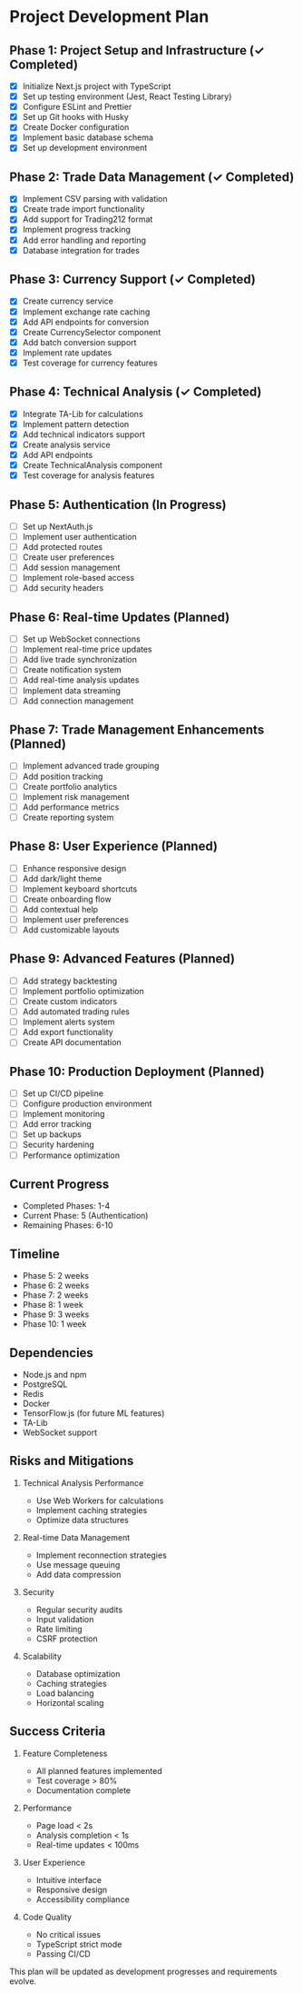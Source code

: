 # Project Development Plan

## Phase 1: Project Setup and Infrastructure (✓ Completed)
- [x] Initialize Next.js project with TypeScript
- [x] Set up testing environment (Jest, React Testing Library)
- [x] Configure ESLint and Prettier
- [x] Set up Git hooks with Husky
- [x] Create Docker configuration
- [x] Implement basic database schema
- [x] Set up development environment

## Phase 2: Trade Data Management (✓ Completed)
- [x] Implement CSV parsing with validation
- [x] Create trade import functionality
- [x] Add support for Trading212 format
- [x] Implement progress tracking
- [x] Add error handling and reporting
- [x] Database integration for trades

## Phase 3: Currency Support (✓ Completed)
- [x] Create currency service
- [x] Implement exchange rate caching
- [x] Add API endpoints for conversion
- [x] Create CurrencySelector component
- [x] Add batch conversion support
- [x] Implement rate updates
- [x] Test coverage for currency features

## Phase 4: Technical Analysis (✓ Completed)
- [x] Integrate TA-Lib for calculations
- [x] Implement pattern detection
- [x] Add technical indicators support
- [x] Create analysis service
- [x] Add API endpoints
- [x] Create TechnicalAnalysis component
- [x] Test coverage for analysis features

## Phase 5: Authentication (In Progress)
- [ ] Set up NextAuth.js
- [ ] Implement user authentication
- [ ] Add protected routes
- [ ] Create user preferences
- [ ] Add session management
- [ ] Implement role-based access
- [ ] Add security headers

## Phase 6: Real-time Updates (Planned)
- [ ] Set up WebSocket connections
- [ ] Implement real-time price updates
- [ ] Add live trade synchronization
- [ ] Create notification system
- [ ] Add real-time analysis updates
- [ ] Implement data streaming
- [ ] Add connection management

## Phase 7: Trade Management Enhancements (Planned)
- [ ] Implement advanced trade grouping
- [ ] Add position tracking
- [ ] Create portfolio analytics
- [ ] Implement risk management
- [ ] Add performance metrics
- [ ] Create reporting system

## Phase 8: User Experience (Planned)
- [ ] Enhance responsive design
- [ ] Add dark/light theme
- [ ] Implement keyboard shortcuts
- [ ] Create onboarding flow
- [ ] Add contextual help
- [ ] Implement user preferences
- [ ] Add customizable layouts

## Phase 9: Advanced Features (Planned)
- [ ] Add strategy backtesting
- [ ] Implement portfolio optimization
- [ ] Create custom indicators
- [ ] Add automated trading rules
- [ ] Implement alerts system
- [ ] Add export functionality
- [ ] Create API documentation

## Phase 10: Production Deployment (Planned)
- [ ] Set up CI/CD pipeline
- [ ] Configure production environment
- [ ] Implement monitoring
- [ ] Add error tracking
- [ ] Set up backups
- [ ] Security hardening
- [ ] Performance optimization

## Current Progress
- Completed Phases: 1-4
- Current Phase: 5 (Authentication)
- Remaining Phases: 6-10

## Timeline
- Phase 5: 2 weeks
- Phase 6: 2 weeks
- Phase 7: 2 weeks
- Phase 8: 1 week
- Phase 9: 3 weeks
- Phase 10: 1 week

## Dependencies
- Node.js and npm
- PostgreSQL
- Redis
- Docker
- TensorFlow.js (for future ML features)
- TA-Lib
- WebSocket support

## Risks and Mitigations
1. Technical Analysis Performance
   - Use Web Workers for calculations
   - Implement caching strategies
   - Optimize data structures

2. Real-time Data Management
   - Implement reconnection strategies
   - Use message queuing
   - Add data compression

3. Security
   - Regular security audits
   - Input validation
   - Rate limiting
   - CSRF protection

4. Scalability
   - Database optimization
   - Caching strategies
   - Load balancing
   - Horizontal scaling

## Success Criteria
1. Feature Completeness
   - All planned features implemented
   - Test coverage > 80%
   - Documentation complete

2. Performance
   - Page load < 2s
   - Analysis completion < 1s
   - Real-time updates < 100ms

3. User Experience
   - Intuitive interface
   - Responsive design
   - Accessibility compliance

4. Code Quality
   - No critical issues
   - TypeScript strict mode
   - Passing CI/CD

This plan will be updated as development progresses and requirements evolve.